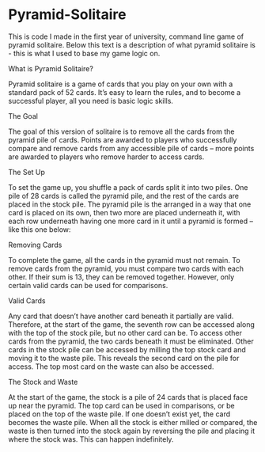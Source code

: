 # Pyramid-Solitaire
This is code I made in the first year of university, command line game of pyramid solitaire.
Below this text is a description of what pyramid solitaire is - this is what I used to base my game logic on.

What is Pyramid Solitaire?

Pyramid solitaire is a game of cards that you play on your own with a standard pack of 52 cards. It’s easy to learn the rules, and to become a successful player, all you need is basic logic skills.

The Goal

The goal of this version of solitaire is to remove all the cards from the pyramid pile of cards. Points are awarded to players who successfully compare and remove cards from any accessible pile of cards – more points are awarded to players who remove harder to access cards.

The Set Up

To set the game up, you shuffle a pack of cards split it into two piles. One pile of 28 cards is called the pyramid pile, and the rest of the cards are placed in the stock pile. The pyramid pile is the arranged in a way that one card is placed on its own, then two more are placed underneath it, with each row underneath having one more card in it until a pyramid is formed – like this one below:

Removing Cards

To complete the game, all the cards in the pyramid must not remain. To remove cards from the pyramid, you must compare two cards with each other. If their sum is 13, they can be removed together. However, only certain valid cards can be used for comparisons.

Valid Cards

Any card that doesn’t have another card beneath it partially are valid. Therefore, at the start of the game, the seventh row can be accessed along with the top of the stock pile, but no other card can be. To access other cards from the pyramid, the two cards beneath it must be eliminated. Other cards in the stock pile can be accessed by milling the top stock card and moving it to the waste pile. This reveals the second card on the pile for access. The top most card on the waste can also be accessed.

The Stock and Waste

At the start of the game, the stock is a pile of 24 cards that is placed face up near the pyramid. The top card can be used in comparisons, or be placed on the top of the waste pile. If one doesn’t exist yet, the card becomes the waste pile. When all the stock is either milled or compared, the waste is then turned into the stock again by reversing the pile and placing it where the stock was. This can happen indefinitely.
